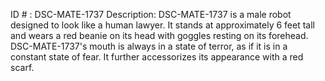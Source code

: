 ID # : DSC-MATE-1737
Description: DSC-MATE-1737 is a male robot designed to look like a human lawyer. It stands at approximately 6 feet tall and wears a red beanie on its head with goggles resting on its forehead. DSC-MATE-1737's mouth is always in a state of terror, as if it is in a constant state of fear. It further accessorizes its appearance with a red scarf.
